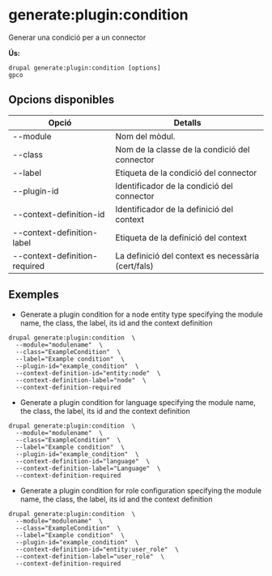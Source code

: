 # generate:plugin:condition
Generar una condició per a un connector

**Ús:**
```
drupal generate:plugin:condition [options]
gpco
```

## Opcions disponibles
Opció | Detalls
-------|-------------
--module | Nom del mòdul.
--class | Nom de la classe de la condició del connector
--label | Etiqueta de la condició del connector
--plugin-id | Identificador de la condició del connector
--context-definition-id | Identificador de la definició del context
--context-definition-label | Etiqueta de la definició del context
--context-definition-required | La definició del context es necessària (cert/fals)

## Exemples
* Generate a plugin condition for a node entity type specifying the module name, the class, the label, its id and the context definition
```
drupal generate:plugin:condition  \
  --module="modulename"  \
  --class="ExampleCondition"  \
  --label="Example condition"  \
  --plugin-id="example_condition"  \
  --context-definition-id="entity:node"  \
  --context-definition-label="node"  \
  --context-definition-required
```
* Generate a plugin condition for language specifying the module name, the class, the label, its id and the context definition
```
drupal generate:plugin:condition  \
  --module="modulename"  \
  --class="ExampleCondition"  \
  --label="Example condition"  \
  --plugin-id="example_condition"  \
  --context-definition-id="language"  \
  --context-definition-label="Language"  \
  --context-definition-required
```
* Generate a plugin condition for role configuration specifying the module name, the class, the label, its id and the context definition
```
drupal generate:plugin:condition  \
  --module="modulename"  \
  --class="ExampleCondition"  \
  --label="Example condition"  \
  --plugin-id="example_condition"  \
  --context-definition-id="entity:user_role"  \
  --context-definition-label="user_role"  \
  --context-definition-required
```
